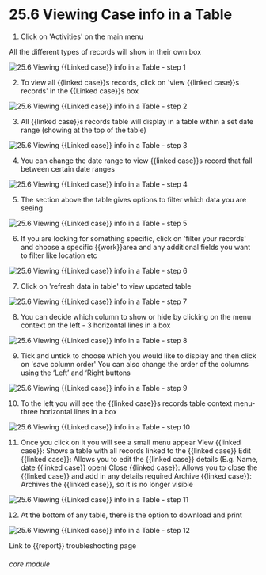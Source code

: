 # 25.6 Viewing Case info in a Table

1. Click on &#039;Activities&#039; on the main menu

All the different types of records will show in their own box

![25.6 Viewing {{Linked case}} info in a Table - step 1](25.6_Viewing_Case_info_in_a_Table_im_1.png)

2. To view all {{linked case}}s records, click on &#039;view {{linked case}}s records&#039; in the {{Linked case}}s box

![25.6 Viewing {{Linked case}} info in a Table - step 2](25.6_Viewing_Case_info_in_a_Table_im_2.png)

3. All {{linked case}}s records table will display in a table within a set date range (showing at the top of the table)

![25.6 Viewing {{Linked case}} info in a Table - step 3](25.6_Viewing_Case_info_in_a_Table_im_3.png)

4. You can change the date range to view {{linked case}}s record that fall between certain date ranges

![25.6 Viewing {{Linked case}} info in a Table - step 4](25.6_Viewing_Case_info_in_a_Table_im_4.png)

5. The section above the table gives options to filter which data you are seeing

![25.6 Viewing {{Linked case}} info in a Table - step 5](25.6_Viewing_Case_info_in_a_Table_im_5.png)

6. If you are looking for something specific, click on &#039;filter your records&#039; and choose a specific {{work}}area and any additional fields you want to filter like location etc

![25.6 Viewing {{Linked case}} info in a Table - step 6](25.6_Viewing_Case_info_in_a_Table_im_6.png)

7. Click on &#039;refresh data in table&#039; to view updated table

![25.6 Viewing {{Linked case}} info in a Table - step 7](25.6_Viewing_Case_info_in_a_Table_im_7.png)

8. You can decide which column to show or hide by clicking on the menu context on the left - 3 horizontal lines in a box

![25.6 Viewing {{Linked case}} info in a Table - step 8](25.6_Viewing_Case_info_in_a_Table_im_8.png)

9. Tick and untick to choose which you would like to display and then click on &#039;save column order&#039;
You can also change the order of the columns using the ‘Left’ and ‘Right buttons

![25.6 Viewing {{Linked case}} info in a Table - step 9](25.6_Viewing_Case_info_in_a_Table_im_9.png)

10. To the left you will see the {{linked case}}s records table context menu- three horizontal lines in a box

![25.6 Viewing {{Linked case}} info in a Table - step 10](25.6_Viewing_Case_info_in_a_Table_im_10.png)

11. Once you click on it you will see a small menu appear
View {{linked case}}: Shows a table with all records linked to the {{linked case}}
Edit {{linked case}}: Allows you to edit the {{linked case}} details (E.g. Name, date {{linked case}} open)
Close {{linked case}}: Allows you to close the {{linked case}} and add in any details required
Archive {{linked case}}: Archives the {{linked case}}, so it is no longer visible

![25.6 Viewing {{Linked case}} info in a Table - step 11](25.6_Viewing_Case_info_in_a_Table_im_11.png)

12. At the bottom of any table, there is the option to download and print

![25.6 Viewing {{Linked case}} info in a Table - step 12](25.6_Viewing_Case_info_in_a_Table_im_12.png)

Link to {{report}} troubleshooting page


###### core module
